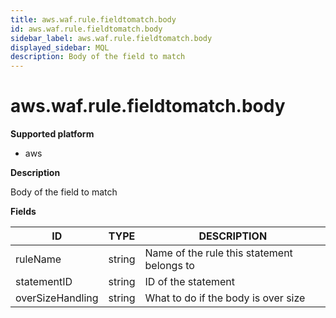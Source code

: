 ```yaml
---
title: aws.waf.rule.fieldtomatch.body
id: aws.waf.rule.fieldtomatch.body
sidebar_label: aws.waf.rule.fieldtomatch.body
displayed_sidebar: MQL
description: Body of the field to match
---
```


# aws.waf.rule.fieldtomatch.body

**Supported platform**

- aws

**Description**

Body of the field to match

**Fields**

| ID               | TYPE   | DESCRIPTION                                |
| ---------------- | ------ | ------------------------------------------ |
| ruleName         | string | Name of the rule this statement belongs to |
| statementID      | string | ID of the statement                        |
| overSizeHandling | string | What to do if the body is over size        |
